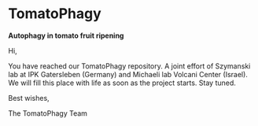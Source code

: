 # TomatoPhagy
**Autophagy in tomato fruit ripening**

Hi, 

You have reached our TomatoPhagy repository.
A joint effort of Szymanski lab at IPK Gatersleben (Germany) and Michaeli lab Volcani Center (Israel).
We will fill this place with life as soon as the project starts.
Stay tuned.

Best wishes,

The TomatoPhagy Team
